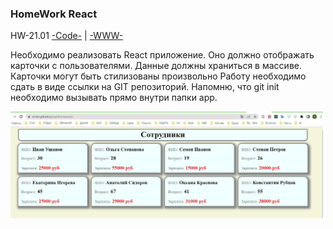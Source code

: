 ### HomeWork React

HW-21.01
[-Code-](<https://github.com/St-ton/REACT/tree/master/HomeWork/hw2101/src>) | 
[-WWW-](<https://st-ton.github.io/reacthomework>)<br/>

Необходимо реализовать React приложение. Оно должно отображать карточки с пользователями. Данные должны храниться в массиве. Карточки могут быть стилизованы произвольно Работу необходимо сдать в виде ссылки на GIT репозиторий. Напомню, что git init необходимо вызывать прямо внутри папки app.

<p align="left"><img src="https://github.com/St-ton/REACT/blob/master/HomeWork/hw2101/hw2101.jpeg" width="500"></p>

